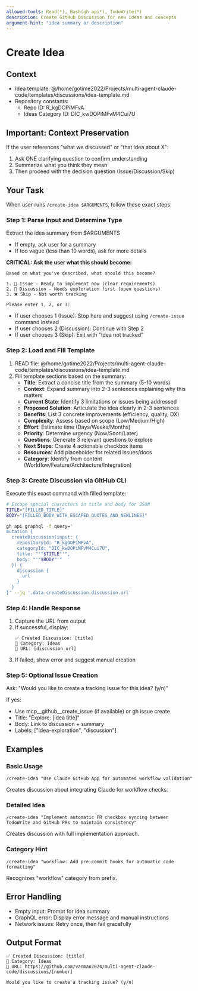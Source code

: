 ```yaml
---
allowed-tools: Read(*), Bash(gh api*), TodoWrite(*)
description: Create GitHub Discussion for new ideas and concepts
argument-hint: "idea summary or description"
---
```


# Create Idea

## Context
- Idea template: @/home/gotime2022/Projects/multi-agent-claude-code/templates/discussions/idea-template.md
- Repository constants:
  - Repo ID: R_kgDOPiMFvA
  - Ideas Category ID: DIC_kwDOPiMFvM4Cui7U

## Important: Context Preservation
If the user references "what we discussed" or "that idea about X":
1. Ask ONE clarifying question to confirm understanding
2. Summarize what you think they mean
3. Then proceed with the decision question (Issue/Discussion/Skip)

## Your Task

When user runs `/create-idea $ARGUMENTS`, follow these exact steps:

### Step 1: Parse Input and Determine Type
Extract the idea summary from $ARGUMENTS
- If empty, ask user for a summary
- If too vague (less than 10 words), ask for more details

**CRITICAL: Ask the user what this should become:**
```
Based on what you've described, what should this become?

1. 📝 Issue - Ready to implement now (clear requirements)
2. 💭 Discussion - Needs exploration first (open questions)
3. ❌ Skip - Not worth tracking

Please enter 1, 2, or 3:
```

- If user chooses 1 (Issue): Stop here and suggest using `/create-issue` command instead
- If user chooses 2 (Discussion): Continue with Step 2
- If user chooses 3 (Skip): Exit with "Idea not tracked"

### Step 2: Load and Fill Template
1. READ file: @/home/gotime2022/Projects/multi-agent-claude-code/templates/discussions/idea-template.md
2. Fill template sections based on the summary:
   - **Title**: Extract a concise title from the summary (5-10 words)
   - **Context**: Expand summary into 2-3 sentences explaining why this matters
   - **Current State**: Identify 3 limitations or issues being addressed
   - **Proposed Solution**: Articulate the idea clearly in 2-3 sentences
   - **Benefits**: List 3 concrete improvements (efficiency, quality, DX)
   - **Complexity**: Assess based on scope (Low/Medium/High)
   - **Effort**: Estimate time (Days/Weeks/Months)
   - **Priority**: Determine urgency (Now/Soon/Later)
   - **Questions**: Generate 3 relevant questions to explore
   - **Next Steps**: Create 4 actionable checkbox items
   - **Resources**: Add placeholder for related issues/docs
   - **Category**: Identify from content (Workflow/Feature/Architecture/Integration)

### Step 3: Create Discussion via GitHub CLI
Execute this exact command with filled template:

```bash
# Escape special characters in title and body for JSON
TITLE="[FILLED_TITLE]"
BODY="[FILLED_BODY_WITH_ESCAPED_QUOTES_AND_NEWLINES]"

gh api graphql -f query='
mutation {
  createDiscussion(input: {
    repositoryId: "R_kgDOPiMFvA",
    categoryId: "DIC_kwDOPiMFvM4Cui7U",
    title: "'"$TITLE"'",
    body: "'"$BODY"'"
  }) {
    discussion {
      url
    }
  }
}' --jq '.data.createDiscussion.discussion.url'
```

### Step 4: Handle Response
1. Capture the URL from output
2. If successful, display:
   ```
   ✅ Created Discussion: [title]
   📍 Category: Ideas
   🔗 URL: [discussion_url]
   ```
3. If failed, show error and suggest manual creation

### Step 5: Optional Issue Creation
Ask: "Would you like to create a tracking issue for this idea? (y/n)"

If yes:
- Use mcp__github__create_issue (if available) or gh issue create
- Title: "Explore: [idea title]"
- Body: Link to discussion + summary
- Labels: ["idea-exploration", "discussion"]

## Examples

### Basic Usage
```
/create-idea "Use Claude GitHub App for automated workflow validation"
```
Creates discussion about integrating Claude for workflow checks.

### Detailed Idea
```
/create-idea "Implement automatic PR checkbox syncing between TodoWrite and GitHub PRs to maintain consistency"
```
Creates discussion with full implementation approach.

### Category Hint
```
/create-idea "workflow: Add pre-commit hooks for automatic code formatting"
```
Recognizes "workflow" category from prefix.

## Error Handling
- Empty input: Prompt for idea summary
- GraphQL error: Display error message and manual instructions
- Network issues: Retry once, then fail gracefully

## Output Format
```
✅ Created Discussion: [title]
📍 Category: Ideas
🔗 URL: https://github.com/vanman2024/multi-agent-claude-code/discussions/[number]

Would you like to create a tracking issue? (y/n)
```